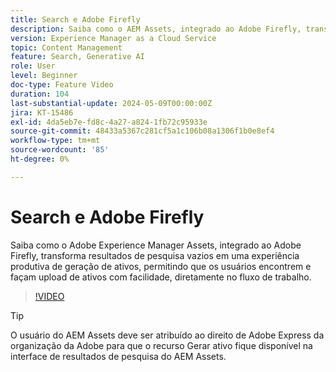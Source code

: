 ```yaml
---
title: Search e Adobe Firefly
description: Saiba como o AEM Assets, integrado ao Adobe Firefly, transforma resultados de pesquisa vazios em uma experiência produtiva de geração de ativos.
version: Experience Manager as a Cloud Service
topic: Content Management
feature: Search, Generative AI
role: User
level: Beginner
doc-type: Feature Video
duration: 104
last-substantial-update: 2024-05-09T00:00:00Z
jira: KT-15486
exl-id: 4da5eb7e-fd8c-4a27-a824-1fb72c95933e
source-git-commit: 48433a5367c281cf5a1c106b08a1306f1b0e8ef4
workflow-type: tm+mt
source-wordcount: '85'
ht-degree: 0%

---
```


# Search e Adobe Firefly

Saiba como o Adobe Experience Manager Assets, integrado ao Adobe Firefly, transforma resultados de pesquisa vazios em uma experiência produtiva de geração de ativos, permitindo que os usuários encontrem e façam upload de ativos com facilidade, diretamente no fluxo de trabalho.

>[!VIDEO](https://video.tv.adobe.com/v/3438262/?learn=on&captions=por_br)


>[!TIP]
>
> O usuário do AEM Assets deve ser atribuído ao direito de Adobe Express da organização da Adobe para que o recurso Gerar ativo fique disponível na interface de resultados de pesquisa do AEM Assets.
